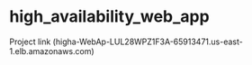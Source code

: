 # high_availability_web_app
Project link (higha-WebAp-LUL28WPZ1F3A-65913471.us-east-1.elb.amazonaws.com)
